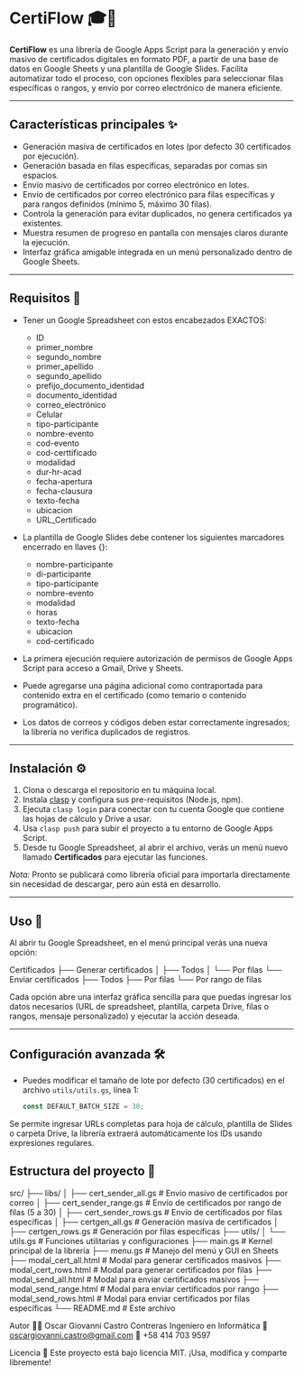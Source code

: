 # CertiFlow 🎓📧

**CertiFlow** es una librería de Google Apps Script para la generación y envío masivo de certificados digitales en formato PDF, a partir de una base de datos en Google Sheets y una plantilla de Google Slides. Facilita automatizar todo el proceso, con opciones flexibles para seleccionar filas específicas o rangos, y envío por correo electrónico de manera eficiente.

---

## Características principales ✨

- Generación masiva de certificados en lotes (por defecto 30 certificados por ejecución).  
- Generación basada en filas específicas, separadas por comas sin espacios.  
- Envío masivo de certificados por correo electrónico en lotes.  
- Envío de certificados por correo electrónico para filas específicas y para rangos definidos (mínimo 5, máximo 30 filas).  
- Controla la generación para evitar duplicados, no genera certificados ya existentes.  
- Muestra resumen de progreso en pantalla con mensajes claros durante la ejecución.  
- Interfaz gráfica amigable integrada en un menú personalizado dentro de Google Sheets.  

---

## Requisitos 📝

- Tener un Google Spreadsheet con estos encabezados EXACTOS:
    - ID  
    - primer_nombre  
    - segundo_nombre  
    - primer_apellido  
    - segundo_apellido  
    - prefijo_documento_identidad  
    - documento_identidad  
    - correo_electrónico  
    - Celular  
    - tipo-participante  
    - nombre-evento  
    - cod-evento  
    - cod-certtificado  
    - modalidad  
    - dur-hr-acad  
    - fecha-apertura  
    - fecha-clausura  
    - texto-fecha  
    - ubicacion  
    - URL_Certificado

- La plantilla de Google Slides debe contener los siguientes marcadores encerrado en llaves {}:
    - nombre-participante  
    - di-participante  
    - tipo-participante  
    - nombre-evento  
    - modalidad  
    - horas  
    - texto-fecha  
    - ubicacion  
    - cod-certificado


- La primera ejecución requiere autorización de permisos de Google Apps Script para acceso a Gmail, Drive y Sheets.  
- Puede agregarse una página adicional como contraportada para contenido extra en el certificado (como temario o contenido programático).  
- Los datos de correos y códigos deben estar correctamente ingresados; la librería no verifica duplicados de registros.

---

## Instalación ⚙️

1. Clona o descarga el repositorio en tu máquina local.  
2. Instala [clasp](https://github.com/google/clasp) y configura sus pre-requisitos (Node.js, npm).  
3. Ejecuta `clasp login` para conectar con tu cuenta Google que contiene las hojas de cálculo y Drive a usar.  
4. Usa `clasp push` para subir el proyecto a tu entorno de Google Apps Script.  
5. Desde tu Google Spreadsheet, al abrir el archivo, verás un menú nuevo llamado **Certificados** para ejecutar las funciones.  

*Nota:* Pronto se publicará como librería oficial para importarla directamente sin necesidad de descargar, pero aún está en desarrollo.

---

## Uso 🚀

Al abrir tu Google Spreadsheet, en el menú principal verás una nueva opción:

Certificados
├── Generar certificados
│ ├── Todos
│ └── Por filas
└── Enviar certificados
├── Todos
├── Por filas
└── Por rango de filas


Cada opción abre una interfaz gráfica sencilla para que puedas ingresar los datos necesarios (URL de spreadsheet, plantilla, carpeta Drive, filas o rangos, mensaje personalizado) y ejecutar la acción deseada.

---

## Configuración avanzada 🛠️

- Puedes modificar el tamaño de lote por defecto (30 certificados) en el archivo `utils/utils.gs`, línea 1:

  ```javascript
  const DEFAULT_BATCH_SIZE = 30;

Se permite ingresar URLs completas para hoja de cálculo, plantilla de Slides o carpeta Drive, la librería extraerá automáticamente los IDs usando expresiones regulares.

## Estructura del proyecto 📂

src/
├── libs/
│   ├── cert_sender_all.gs         # Envío masivo de certificados por correo
│   ├── cert_sender_range.gs       # Envío de certificados por rango de filas (5 a 30)
│   ├── cert_sender_rows.gs        # Envío de certificados por filas específicas
│   ├── certgen_all.gs             # Generación masiva de certificados
│   ├── certgen_rows.gs            # Generación por filas específicas
├── utils/
│   └── utils.gs                  # Funciones utilitarias y configuraciones
├── main.gs                      # Kernel principal de la librería
├── menu.gs                      # Manejo del menú y GUI en Sheets
├── modal_cert_all.html          # Modal para generar certificados masivos
├── modal_cert_rows.html         # Modal para generar certificados por filas
├── modal_send_all.html          # Modal para enviar certificados masivos
├── modal_send_range.html        # Modal para enviar certificados por rango
├── modal_send_rows.html         # Modal para enviar certificados por filas específicas
└── README.md                   # Este archivo

Autor 👨‍💻
Oscar Giovanni Castro Contreras
Ingeniero en Informática
📧 oscargiovanni.castro@gmail.com
📱 +58 414 703 9597

Licencia 📜
Este proyecto está bajo licencia MIT. ¡Usa, modifica y comparte libremente!